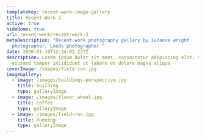 ```yaml
---
templateKey: recent-work-image-gallery
title: Recent Work 2
active: true
hideHome: true
url: recent-work/recent-work-2
metaDescription: "Recent work photography gallery by suzanne wright
  photographer, Leeds photographer "
date: 2020-01-19T12:34:02.277Z
description: Lorem ipsum dolor sit amet, consectetur adipiscing elit, sed do
  eiusmod tempor incididunt ut labore et dolore magna aliqua
coverImage: /images/field-run.jpg
imageGallery:
  - image: /images/buildings-perspective.jpg
    title: Building
    type: galleryImage
  - image: /images/flavor_wheel.jpg
    title: Coffee
    type: galleryImage
  - image: /images/field-run.jpg
    title: Running
    type: galleryImage
---
```

